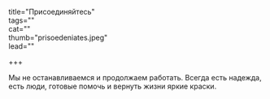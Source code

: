 title="Присоединяйтесь"    
tags=""   
cat=""  
thumb="prisoedeniates.jpeg"  
lead=""  

+++

Мы не останавливаемся и продолжаем работать. Всегда есть надежда, есть люди, готовые помочь и вернуть жизни яркие краски.